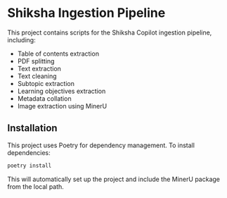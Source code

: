 # Shiksha Ingestion Pipeline

This project contains scripts for the Shiksha Copilot ingestion pipeline, including:
- Table of contents extraction
- PDF splitting
- Text extraction
- Text cleaning
- Subtopic extraction
- Learning objectives extraction
- Metadata collation
- Image extraction using MinerU

## Installation

This project uses Poetry for dependency management. To install dependencies:

```bash
poetry install
```

This will automatically set up the project and include the MinerU package from the local path.
